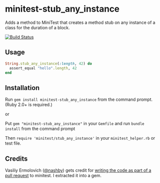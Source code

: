 minitest-stub_any_instance
==========================
Adds a method to MiniTest that creates a method stub on any instance of a class for the duration of a block.

[![Build Status](https://travis-ci.com/codeodor/minitest-stub_any_instance.svg?branch=master)](https://travis-ci.com/github/codeodor/minitest-stub_any_instance)

Usage
------
```ruby
String.stub_any_instance(:length, 42) do
  assert_equal "hello".length, 42
end
```

Installation
------------
Run `gem install minitest-stub_any_instance` from the command prompt. (Ruby 2.0+ is required.)

or

Put `gem "minitest-stub_any_instance"` in your `Gemfile` and run `bundle install` from the command prompt

Then `require 'minitest/stub_any_instance'` in your `minitest_helper.rb` or test file.

Credits
---------
Vasiliy Ermolovich ([@nashby](https://github.com/nashby/)) gets credit for [writing the code as part of a pull request](https://github.com/seattlerb/minitest/pull/245) to minitest. I extracted it into a gem.
